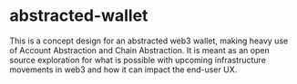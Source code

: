 # abstracted-wallet
This is a concept design for an abstracted web3 wallet, making heavy use of Account Abstraction and Chain Abstraction. It is meant as an open source exploration for what is possible with upcoming infrastructure movements in web3 and how it can impact the end-user UX.
